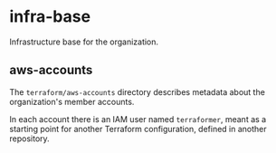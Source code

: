 # infra-base
Infrastructure base for the organization.

## aws-accounts

The `terraform/aws-accounts` directory describes metadata about the organization's member accounts.

In each account there is an IAM user named `terraformer`, meant as a starting point for another
Terraform configuration, defined in another repository.
